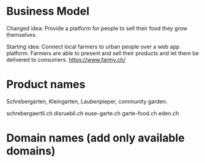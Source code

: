 # Business Model
Changed idea:
Provide a platform for people to sell their food they grow themselves.

Starting idea:
Connect local farmers to urban people over a web app platform.
Farmers are able to present and sell their products and let them be delivered to consumers.
https://www.farmy.ch/

# Product names
Schrebergarten, Kleingarten, Laubenpieper, community garden.

schrebergaertli.ch
disruebli.ch
euse-garte.ch
garte-food.ch
eden.ch

# Domain names (add only available domains)
